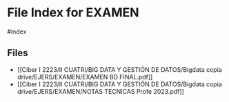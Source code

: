 # File Index for EXAMEN
#index

## Files

- [[Ciber I 2223/II CUATRI/BIG DATA Y GESTIÓN DE DATOS/Bigdata copia drive/EJERS/EXAMEN/EXAMEN BD FINAL.pdf]]
- [[Ciber I 2223/II CUATRI/BIG DATA Y GESTIÓN DE DATOS/Bigdata copia drive/EJERS/EXAMEN/NOTAS TECNICAS Profe 2023.pdf]]
